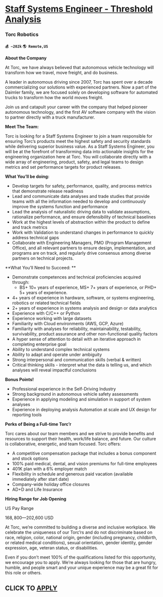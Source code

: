 # [Staff Systems Engineer - Threshold Analysis](https://www.remotewlb.com/apply/staff-systems-engineer-threshold-analysis)  
### Torc Robotics  
#### `💰 ~202k` `🌎 Remote,US`  

**About the Company**

At Torc, we have always believed that autonomous vehicle technology will transform how we travel, move freight, and do business.

A leader in autonomous driving since 2007, Torc has spent over a decade commercializing our solutions with experienced partners. Now a part of the Daimler family, we are focused solely on developing software for automated trucks to transform how the world moves freight.

Join us and catapult your career with the company that helped pioneer autonomous technology, and the first AV software company with the vision to partner directly with a truck manufacturer.

 **Meet The Team:**

Torc is looking for a Staff Systems Engineer to join a team responsible for ensuring Torc’s products meet the highest safety and security standards while delivering superior business value. As a Staff Systems Engineer, you will be at the forefront of transforming data into actionable insights for the engineering organization here at Torc. You will collaborate directly with a wide array of engineering, product, safety, and legal teams to design metrics and set performance targets for product releases.

**What You’ll be doing:**

  * Develop targets for safety, performance, quality, and process metrics that demonstrate release readiness
  * Lead and communicate data analyses and trade studies that provide teams with all the information needed to develop and continuously improve the systems function and performance
  * Lead the analysis of naturalistic driving data to validate assumptions, rationalize performance, and ensure defensibility of technical baselines
  * Work at the highest levels of abstraction within the product to define and track metrics
  * Work with Validation to understand changes in performance to quickly address technical gaps
  * Collaborate with Engineering Managers, PMO (Program Management Office), and all relevant partners to ensure design, implementation, and programs are on track, and regularly drive consensus among diverse partners on technical projects.

**What You’ll Need to Succeed: **

  * Demonstrate competences and technical proficiencies acquired through: 
    * BS+ 10+ years of experience, MS+ 7+ years of experience, or PHD+ 5+ years of experience.
  * 4\+ years of experience in hardware, software, or systems engineering, robotics or related technical fields
  * 2+ years of experience in systems analysis and design or data analytics
  * Experience with C/C++ or Python
  * Experience working with large datasets
  * Familiarity with Cloud environments (AWS, GCP, Azure)
  * Familiarity with analyses for reliability, maintainability, testability, survivability, product assurance and other non-functional quality factors
  * A hyper sense of attention to detail with an iterative approach in completing enterprise goal 
  * Ability to understand complex technical systems
  * Ability to adapt and operate under ambiguity
  * Strong interpersonal and communication skills (verbal & written)
  * Critical thinking skills - interpret what the data is telling us, and which analyses will reveal impactful conclusions

**Bonus Points!**

  * Professional experience in the Self-Driving Industry
  * Strong background in autonomous vehicle safety assessments
  * Experience in applying modeling and simulation in support of system analyses
  * Experience in deploying analysis Automation at scale and UX design for reporting tools

**Perks of Being a Full-time Torc’r**

Torc cares about our team members and we strive to provide benefits and resources to support their health, work/life balance, and future. Our culture is collaborative, energetic, and team focused. Torc offers:

  * A competitive compensation package that includes a bonus component and stock options
  * 100% paid medical, dental, and vision premiums for full-time employees 
  * 401K plan with a 6% employer match
  * Flexibility in schedule and generous paid vacation (available immediately after start date)
  * Company-wide holiday office closures
  * AD+D and Life Insurance 

**Hiring Range for Job Opening**

US Pay Range

$168,800—$202,600 USD

At Torc, we’re committed to building a diverse and inclusive workplace. We celebrate the uniqueness of our Torc’rs and do not discriminate based on race, religion, color, national origin, gender (including pregnancy, childbirth, or related medical conditions), sexual orientation, gender identity, gender expression, age, veteran status, or disabilities.

Even if you don’t meet 100% of the qualifications listed for this opportunity, we encourage you to apply. We’re always looking for those that are hungry, humble, and people smart and your unique experience may be a great fit for this role or others.

  
## CLICK TO [APPLY](https://www.remotewlb.com/apply/staff-systems-engineer-threshold-analysis)

